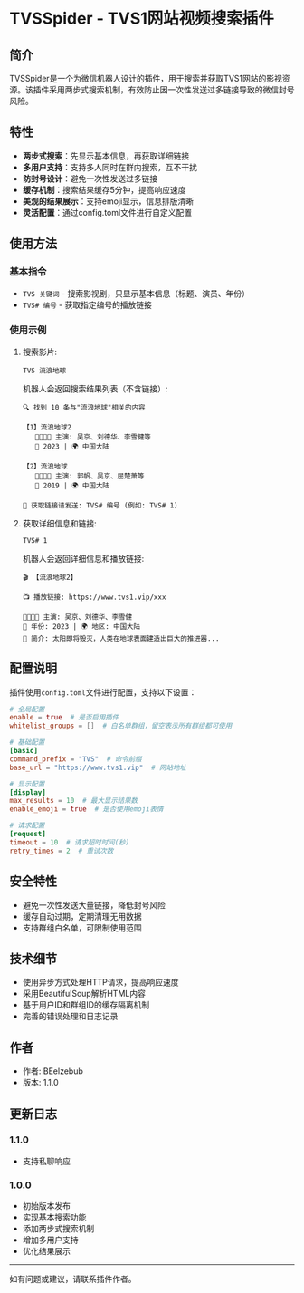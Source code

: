 # TVSSpider - TVS1网站视频搜索插件

## 简介

TVSSpider是一个为微信机器人设计的插件，用于搜索并获取TVS1网站的影视资源。该插件采用两步式搜索机制，有效防止因一次性发送过多链接导致的微信封号风险。

## 特性

- **两步式搜索**：先显示基本信息，再获取详细链接
- **多用户支持**：支持多人同时在群内搜索，互不干扰
- **防封号设计**：避免一次性发送过多链接
- **缓存机制**：搜索结果缓存5分钟，提高响应速度
- **美观的结果展示**：支持emoji显示，信息排版清晰
- **灵活配置**：通过config.toml文件进行自定义配置

## 使用方法

### 基本指令

- `TVS 关键词` - 搜索影视剧，只显示基本信息（标题、演员、年份）
- `TVS# 编号` - 获取指定编号的播放链接

### 使用示例

1. 搜索影片:
   ```
   TVS 流浪地球
   ```
   
   机器人会返回搜索结果列表（不含链接）:
   ```
   🔍 找到 10 条与"流浪地球"相关的内容

   【1】流浪地球2
      👨‍👩‍👧‍👦 主演: 吴京、刘德华、李雪健等
      📆 2023 | 🌍 中国大陆

   【2】流浪地球
      👨‍👩‍👧‍👦 主演: 郭帆、吴京、屈楚萧等
      📆 2019 | 🌍 中国大陆

   📌 获取链接请发送: TVS# 编号 (例如: TVS# 1)
   ```

2. 获取详细信息和链接:
   ```
   TVS# 1
   ```
   
   机器人会返回详细信息和播放链接:
   ```
   🎬 【流浪地球2】

   📺 播放链接: https://www.tvs1.vip/xxx

   👨‍👩‍👧‍👦 主演: 吴京、刘德华、李雪健
   📆 年份: 2023 | 🌍 地区: 中国大陆
   📝 简介: 太阳即将毁灭，人类在地球表面建造出巨大的推进器...
   ```

## 配置说明

插件使用`config.toml`文件进行配置，支持以下设置：

```toml
# 全局配置
enable = true  # 是否启用插件
whitelist_groups = []  # 白名单群组，留空表示所有群组都可使用

# 基础配置
[basic]
command_prefix = "TVS"  # 命令前缀
base_url = "https://www.tvs1.vip"  # 网站地址

# 显示配置
[display]
max_results = 10  # 最大显示结果数
enable_emoji = true  # 是否使用emoji表情

# 请求配置
[request]
timeout = 10  # 请求超时时间(秒)
retry_times = 2  # 重试次数
```

## 安全特性

- 避免一次性发送大量链接，降低封号风险
- 缓存自动过期，定期清理无用数据
- 支持群组白名单，可限制使用范围

## 技术细节

- 使用异步方式处理HTTP请求，提高响应速度
- 采用BeautifulSoup解析HTML内容
- 基于用户ID和群组ID的缓存隔离机制
- 完善的错误处理和日志记录

## 作者

- 作者: BEelzebub
- 版本: 1.1.0

## 更新日志

### 1.1.0
- 支持私聊响应

### 1.0.0
- 初始版本发布
- 实现基本搜索功能
- 添加两步式搜索机制
- 增加多用户支持
- 优化结果展示

---

如有问题或建议，请联系插件作者。 
